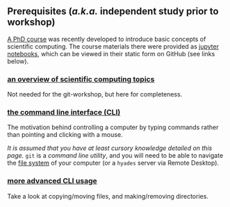 ## Prerequisites (_a.k.a._ independent study prior to workshop)

[A PhD course](https://github.com/meeg-cfin/scientific_computing_basics) was recently developed to introduce basic concepts of scientific computing. The course materials there were provided as [jupyter notebooks](jupyter.org), which can be viewed in their static form on GitHub (see links below).

### [an overview of scientific computing topics](https://github.com/meeg-cfin/scientific_computing_basics/blob/master/notebooks/01-Course-Overview.ipynb)

Not needed for the git-workshop, but here for completeness.

### [the command line interface (CLI)](https://github.com/meeg-cfin/scientific_computing_basics/blob/master/notebooks/21-Command-line-interface.ipynb)

The motivation behind controlling a computer by typing commands rather than pointing and clicking with a mouse.

*It is assumed that you have at least cursory knowledge detailed on this page.* `git` is a _command line utility_, and you will need to be able to navigate the [file system](https://github.com/meeg-cfin/scientific_computing_basics/blob/master/notebooks/12-Files-and-filesystems.ipynb) of your computer (or a `hyades` server via Remote Desktop).

### [more advanced CLI usage](https://github.com/meeg-cfin/scientific_computing_basics/blob/master/notebooks/22-Working-on-command-line.ipynb)

Take a look at copying/moving files, and making/removing directories.

